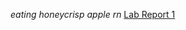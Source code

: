 *eating honeycrisp apple rn*
[Lab Report 1](https://sylvanabrooke.github.io/cse15l-lab-reports/blob/main/lab-report-1-week-0.html)
